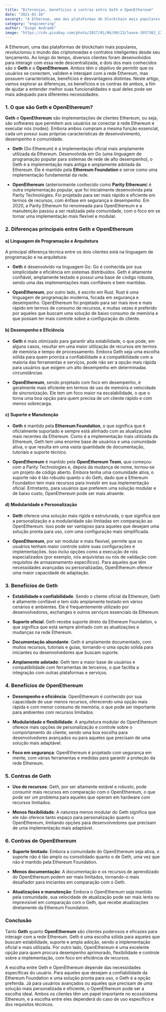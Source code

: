 ```yaml
---
title: "Diferenças, benefícios e contras entre Geth e OpenEthereum"
date: "2021-01-16"
excerpt: "A Ethereum, uma das plataformas de blockchain mais populares, revolucionou o mundo das criptomoedas e contratos inteligentes desde seu lançamento. Ao longo do tempo, diversos clientes foram desenvolvidos para interagir com essa rede descentralizada, e dois dos mais conhecidos são o **Geth** e o **OpenEthereum**."
category: "engineering"
author: "Diego Andrade"
image: "https://cdn.pixabay.com/photo/2017/01/06/09/23/leave-1957302_1280.jpg"
---
```


A Ethereum, uma das plataformas de blockchain mais populares, revolucionou o mundo das criptomoedas e contratos inteligentes desde seu lançamento. Ao longo do tempo, diversos clientes foram desenvolvidos para interagir com essa rede descentralizada, e dois dos mais conhecidos são o **Geth** e o **OpenEthereum**. Ambos têm o objetivo de permitir que os usuários se conectem, validem e interajam com a rede Ethereum, mas possuem características, benefícios e desvantagens distintas. Neste artigo, vamos explorar as diferenças, os benefícios e os contras de ambos, a fim de ajudar a entender melhor suas funcionalidades e qual deles pode ser mais adequado para diferentes necessidades.

### 1. O que são Geth e OpenEthereum?

**Geth** e **OpenEthereum** são implementações de clientes Ethereum, ou seja, são softwares que permitem aos usuários se conectar à rede Ethereum e executar nós (nodes). Embora ambos cumpram a mesma função essencial, cada um possui suas próprias características de desenvolvimento, desempenho e comunidade.

- **Geth** (Go Ethereum) é a implementação oficial mais amplamente utilizada da Ethereum. Desenvolvida em Go (uma linguagem de programação popular para sistemas de rede de alto desempenho), o Geth é a implementação mais antiga e amplamente adotada da Ethereum. Ele é mantido pela **Ethereum Foundation** e serve como uma implementação fundamental da rede.

- **OpenEthereum** (anteriormente conhecido como **Parity Ethereum**) é outra implementação popular, que foi inicialmente desenvolvida pela Parity Technologies. Foi projetado para ser mais rápido e eficiente em termos de recursos, com ênfase em segurança e desempenho. Em 2020, a Parity Ethereum foi renomeada para OpenEthereum e a manutenção passou a ser realizada pela comunidade, com o foco em se tornar uma implementação mais flexível e modular.

### 2. Diferenças principais entre Geth e OpenEthereum

#### a) Linguagem de Programação e Arquitetura

A principal diferença técnica entre os dois clientes está na linguagem de programação e na arquitetura:

- **Geth** é desenvolvido na linguagem Go. Go é conhecida por sua simplicidade e eficiência em sistemas distribuídos. Geth é altamente confiável, amplamente testado e possui uma base de código robusta, sendo uma das implementações mais confiáveis e bem mantidas.

- **OpenEthereum**, por outro lado, é escrito em Rust. Rust é uma linguagem de programação moderna, focada em segurança e desempenho. OpenEthereum foi projetado para ser mais leve e mais rápido em termos de consumo de recursos, e muitas vezes é preferido por aqueles que buscam uma solução de baixo consumo de memória e que possam ter mais controle sobre a configuração do cliente.

#### b) Desempenho e Eficiência

- **Geth** é mais otimizado para garantir alta estabilidade, o que pode, em alguns casos, resultar em uma maior utilização de recursos em termos de memória e tempo de processamento. Embora Geth seja uma escolha sólida para quem prioriza a confiabilidade e a compatibilidade com a maioria das ferramentas e serviços, pode não ser a opção mais rápida para usuários que exigem um alto desempenho em determinadas circunstâncias.

- **OpenEthereum**, sendo projetado com foco em desempenho, é geralmente mais eficiente em termos de uso de memória e velocidade de sincronização. Ele tem um foco maior na escalabilidade, o que o torna uma boa opção para quem precisa de um cliente rápido e com menos sobrecarga.

#### c) Suporte e Manutenção

- **Geth** é mantido pela **Ethereum Foundation**, o que significa que é oficialmente suportado e sempre está alinhado com as atualizações mais recentes da Ethereum. Como é a implementação mais utilizada da Ethereum, Geth tem uma enorme base de usuários e uma comunidade ativa, o que resulta em uma vasta quantidade de documentação, tutoriais e suporte técnico.

- **OpenEthereum** é mantido pela **OpenEthereum Team**, que começou com a Parity Technologies e, depois da mudança de nome, tornou-se um projeto de código aberto. Embora tenha uma comunidade ativa, o suporte não é tão robusto quanto o do Geth, dado que a Ethereum Foundation tem mais recursos para investir em sua implementação oficial. Entretanto, para usuários que preferem uma solução modular e de baixo custo, OpenEthereum pode ser mais atraente.

#### d) Modularidade e Personalização

- **Geth** oferece uma solução mais rígida e estruturada, o que significa que a personalização e a modularidade são limitadas em comparação ao OpenEthereum. Isso pode ser vantajoso para aqueles que desejam uma solução pronta para uso, com uma configuração mais simplificada.

- **OpenEthereum**, por ser modular e mais flexível, permite que os usuários tenham maior controle sobre suas configurações e implementações. Isso inclui opções como a execução de nós especializados (por exemplo, nós arquivistas ou nós de validação com requisitos de armazenamento específicos). Para aqueles que têm necessidades avançadas ou personalizadas, OpenEthereum oferece uma maior capacidade de adaptação.

### 3. Benefícios de Geth

- **Estabilidade e confiabilidade**: Sendo o cliente oficial da Ethereum, Geth é altamente confiável e tem sido amplamente testado em vários cenários e ambientes. Ele é frequentemente utilizado por desenvolvedores, exchanges e outros serviços essenciais da Ethereum.
  
- **Suporte oficial**: Geth recebe suporte direto da Ethereum Foundation, o que significa que está sempre alinhado com as atualizações e mudanças na rede Ethereum.

- **Documentação abundante**: Geth é amplamente documentado, com muitos recursos, tutoriais e guias, tornando-o uma opção sólida para iniciantes ou desenvolvedores que buscam suporte.

- **Amplamente adotado**: Geth tem a maior base de usuários e compatibilidade com ferramentas de terceiros, o que facilita a integração com outras plataformas e serviços.

### 4. Benefícios de OpenEthereum

- **Desempenho e eficiência**: OpenEthereum é conhecido por sua capacidade de usar menos recursos, oferecendo uma opção mais rápida e com menor consumo de memória, o que pode ser importante para ambientes com recursos limitados.

- **Modularidade e flexibilidade**: A arquitetura modular do OpenEthereum oferece mais opções de personalização e controle sobre o comportamento do cliente, sendo uma boa escolha para desenvolvedores avançados ou para aqueles que precisam de uma solução mais adaptável.

- **Foco em segurança**: OpenEthereum é projetado com segurança em mente, com várias ferramentas e medidas para garantir a proteção da rede Ethereum.

### 5. Contras de Geth

- **Uso de recursos**: Geth, por ser altamente estável e robusto, pode consumir mais recursos em comparação com o OpenEthereum, o que pode ser um problema para aqueles que operam em hardware com recursos limitados.
  
- **Menos flexibilidade**: A natureza menos modular do Geth significa que ele não oferece tanto espaço para personalização quanto o OpenEthereum, limitando opções para desenvolvedores que precisam de uma implementação mais adaptável.

### 6. Contras de OpenEthereum

- **Suporte limitado**: Embora a comunidade do OpenEthereum seja ativa, o suporte não é tão amplo ou consolidado quanto o de Geth, uma vez que não é mantido pela Ethereum Foundation.
  
- **Menos documentação**: A documentação e os recursos de aprendizado do OpenEthereum podem ser mais limitados, tornando-o mais desafiador para iniciantes em comparação com o Geth.

- **Atualizações e manutenção**: Embora o OpenEthereum seja mantido pela comunidade, sua velocidade de atualização pode ser mais lenta ou imprevisível em comparação com o Geth, que recebe atualizações diretamente da Ethereum Foundation.

### Conclusão

Tanto **Geth** quanto **OpenEthereum** são clientes poderosos e eficazes para interagir com a rede Ethereum. Geth é uma escolha sólida para aqueles que buscam estabilidade, suporte e ampla adoção, sendo a implementação oficial e mais utilizada. Por outro lado, OpenEthereum é uma excelente opção para quem procura desempenho aprimorado, flexibilidade e controle sobre a implementação, com foco em eficiência de recursos.

A escolha entre Geth e OpenEthereum depende das necessidades específicas do usuário. Para aqueles que desejam a confiabilidade da Ethereum Foundation e uma solução pronta para uso, o Geth é a opção preferida. Já para usuários avançados ou aqueles que precisam de uma solução mais personalizada e eficiente, o OpenEthereum pode ser a escolha ideal. Ambos os clientes têm um papel importante no ecossistema Ethereum, e a escolha entre eles dependerá do caso de uso específico e dos requisitos técnicos.